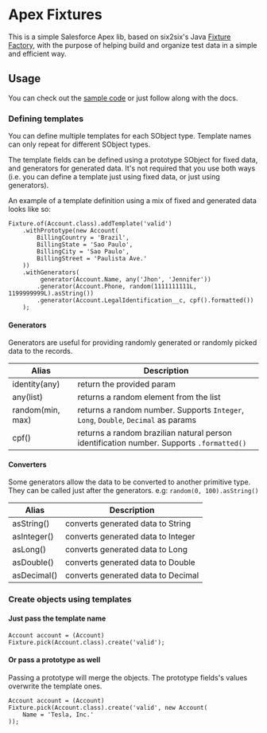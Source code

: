 # Apex Fixtures

This is a simple Salesforce Apex lib, based on six2six's Java [Fixture Factory](https://github.com/six2six/fixture-factory), with the purpose of helping build and organize test data in a simple and efficient way.

## Usage

You can check out the [sample code](https://github.com/MuriloKakazu/apex-fixtures/tree/master/samples) or just follow along with the docs.

### Defining templates

You can define multiple templates for each SObject type. 
Template names can only repeat for different SObject types.

The template fields can be defined using a prototype SObject for fixed data, 
and generators for generated data. 
It's not required that you use both ways 
(i.e. you can define a template just using fixed data, or just using generators).

An example of a template definition using a mix of fixed and generated data looks like so:

```apex
Fixture.of(Account.class).addTemplate('valid')
    .withPrototype(new Account(
        BillingCountry = 'Brazil',
        BillingState = 'Sao Paulo',
        BillingCity = 'Sao Paulo',
        BillingStreet = 'Paulista Ave.'
    ))
    .withGenerators(
         generator(Account.Name, any('Jhon', 'Jennifer'))
        .generator(Account.Phone, random(1111111111L, 1199999999L).asString())
        .generator(Account.LegalIdentification__c, cpf().formatted())
    );
```

#### Generators

Generators are useful for providing randomly generated or randomly picked data to the records.

Alias                  | Description                                                        
-----                  | ----------- 
identity(any)          | return the provided param
any(list)              | returns a random element from the list
random(min, max)       | returns a random number. Supports `Integer`, `Long`, `Double`, `Decimal` as params
cpf()                  | returns a random brazilian natural person identification number. Supports `.formatted()`

#### Converters

Some generators allow the data to be converted to another primitive type. 
They can be called just after the generators. 
e.g: `random(0, 100).asString()`

Alias           | Description                                                        
-----           | -----------
asString()      | converts generated data to String
asInteger()     | converts generated data to Integer
asLong()        | converts generated data to Long
asDouble()      | converts generated data to Double
asDecimal()     | converts generated data to Decimal

### Create objects using templates

#### Just pass the template name

```apex
Account account = (Account) Fixture.pick(Account.class).create('valid');
```
#### Or pass a prototype as well

Passing a prototype will merge the objects. 
The prototype fields's values overwrite the template ones.

```apex
Account account = (Account) Fixture.pick(Account.class).create('valid', new Account(
    Name = 'Tesla, Inc.'
));
```